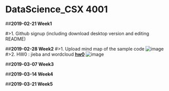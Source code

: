 # DataScience_CSX 4001

##**2019-02-21 Week1**

#>1. Github signup (including download desktop version and editing README)


##**2019-02-28 Week2**
#>1. Upload mind map of the sample code 
![image](https://github.com/shiny880410/helloworld/blob/master/hw0/sample_mindmap.PNG)
#>2. HW0 : jieba and wordcloud 
[__hw0__]()
![image]()

##**2019-03-07 Week3**


##**2019-03-14 Week4**

##**2019-03-21 Week5**